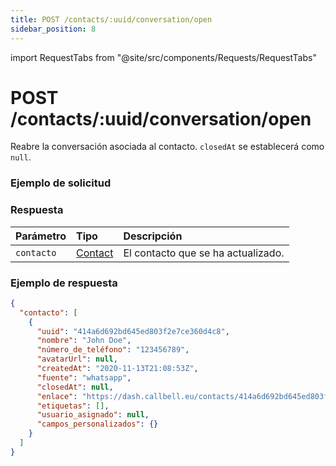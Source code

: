 ```yaml
---
title: POST /contacts/:uuid/conversation/open
sidebar_position: 8
---
```


import RequestTabs from "@site/src/components/Requests/RequestTabs"

# POST /contacts/:uuid/conversation/open

Reabre la conversación asociada al contacto. `closedAt` se establecerá como `null`.

### Ejemplo de solicitud

<RequestTabs endpoint='contacts_api' request="post_contact_conversation_open"/>

### Respuesta

| Parámetro  | Tipo                                           | Descripción                        |
| :--------- | :--------------------------------------------- | :--------------------------------- |
| `contacto` | [Contact](/api/reference/object_types/contact) | El contacto que se ha actualizado. |

### Ejemplo de respuesta

```json title=response.json
{
  "contacto": [
    {
      "uuid": "414a6d692bd645ed803f2e7ce360d4c8",
      "nombre": "John Doe",
      "número_de_teléfono": "123456789",
      "avatarUrl": null,
      "createdAt": "2020-11-13T21:08:53Z",
      "fuente": "whatsapp",
      "closedAt": null,
      "enlace": "https://dash.callbell.eu/contacts/414a6d692bd645ed803f2e7ce360d4c8",
      "etiquetas": [],
      "usuario_asignado": null,
      "campos_personalizados": {}
    }
  ]
}
```